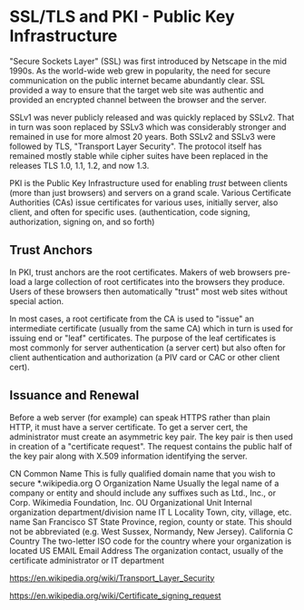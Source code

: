 # SSL/TLS and PKI - Public Key Infrastructure

"Secure Sockets Layer" (SSL) was first introduced by Netscape
in the mid 1990s. As the world-wide web grew in popularity, the need for
secure communication on the public internet became abundantly clear.
SSL provided a way to ensure that the target web site was authentic
and provided an encrypted channel between the browser and the server.

SSLv1 was never publicly released and was quickly replaced by SSLv2.
That in turn was soon replaced by SSLv3 which was considerably stronger
and remained in use for more almost 20 years. Both SSLv2 and SSLv3
were followed by TLS, "Transport Layer Security". The protocol itself
has remained mostly stable while cipher suites have been replaced
in the releases TLS 1.0, 1.1, 1.2, and now 1.3.

PKI is the Public Key Infrastructure used for enabling *trust*
between clients (more than just browsers) and servers on a grand scale.
Various Certificate Authorities (CAs) issue certificates for various
uses, initially server, also client, and often for specific uses.
(authentication, code signing, authorization, signing on, and so forth)

## Trust Anchors

In PKI, trust anchors are the root certificates.
Makers of web browsers pre-load a large collection of root certificates
into the browsers they produce. Users of these browsers then automatically
"trust" most web sites without special action.

In most cases, a root certificate from the CA is used to "issue" an
intermediate certificate (usually from the same CA) which in turn is
used for issuing end or "leaf" certificates. The purpose of the leaf
certificates is most commonly for server authentication (a server cert)
but also often for client authentication and authorization (a PIV card
or CAC or other client cert).


## Issuance and Renewal

Before a web server (for example) can speak HTTPS rather than plain HTTP,
it must have a server certificate. To get a server cert, the administrator
must create an asymmetric key pair. The key pair is then used in creation
of a "certificate request". The request contains the public half of the
key pair along with X.509 information identifying the server.






CN      Common Name             This is fully qualified domain name that you wish to secure                                                     *.wikipedia.org
O       Organization Name       Usually the legal name of a company or entity and should include any suffixes such as Ltd., Inc., or Corp.      Wikimedia Foundation, Inc.
OU      Organizational Unit     Internal organization department/division name                                                                  IT
L       Locality                Town, city, village, etc. name                                                                                  San Francisco
ST      State                   Province, region, county or state. This should not be abbreviated (e.g. West Sussex, Normandy, New Jersey).     California
C       Country                 The two-letter ISO code for the country where your organization is located                                      US
EMAIL   Email Address           The organization contact, usually of the certificate administrator or IT department












https://en.wikipedia.org/wiki/Transport_Layer_Security

https://en.wikipedia.org/wiki/Certificate_signing_request














##
